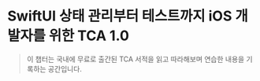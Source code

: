 # SwiftUI 상태 관리부터 테스트까지 iOS 개발자를 위한 TCA 1.0

> 이 챕터는 국내에 무료로 출간된 TCA 서적을 읽고 따라해보며 연습한 내용을 기록하는 공간입니다.

